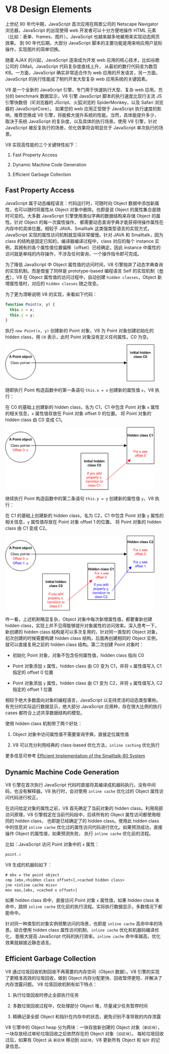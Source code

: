 # V8 Design Elements

上世纪 90 年代中期，JavaScript 首次应用在网景公司的 Netscape Navigator 浏览器，JavaScript 的出现使得 web
开发者可以十分方便地操作 HTML 元素（比如：表单、frames、图片）。JavaScript 也越来越多地被用来实现动态网页效果。
到 90 年代后期，大部分 JavaScript 脚本的主要功能是用来响应用户鼠标操作，实现图片的简单切换。

随着 AJAX 的兴起，JavaScript 逐渐成为开发 web 应用的核心技术，比如谷歌公司的 GMail。JavaScript 代码复杂度直线上升，
从最初的数行代码变为数百 KB。一方面，JavaScript 确实非常适合作为 web 应用的开发语言，另一方面，JavaScript
的执行性能成了制约开发大型复杂 web 应用系统的关键因素。

V8 是一个全新的 JavaScript 引擎，专门用于快速执行大型、复杂 web 应用。充分的 benchmark 数据显示，V8 引擎 JavaScript
脚本的执行速度比现行主流 JS 引擎快数倍（IE浏览器的 JScript、火狐浏览的 SpiderMonkey，以及 Safari 浏览器的 JavaScriptCore）。
如果您的 web 应用正受限于 JavaScript 执行速度的影响，推荐您换成 V8 引擎，将能极大提升系统的性能。当然，具体能提升多少，
取决于系统 JavaScript 的复杂度，以及具体的执行场景。使用 V8 引擎，针对 JavaScript 被反复执行的场景，优化效果将会明显优于
JavaScript 单次执行的场景。

V8 实现高性能的三个关键特性如下：

1. Fast Property Access

2. Dynamic Machine Code Generation

3. Efficient Garbage Collection

## Fast Property Access

JavaScript 属于动态编程语言：代码运行时，可随时向 Object 数据中添加新属性，也可以随时将属性从 Object 对象中删除。也即是说
Object 的属性集合是随时可变的。大多数 JavaScript 引擎使用类似字典的数据结构来存储 Object 的属性。针对 Object 的每一次属性操作，
都需要动态查询字典才能获得待操作属性在内存中的具体位置。相较于 JAVA、Smalltalk 这类强类型语言的实现方式，JavaScript
实现的属性访问机制就显得非常缓慢。针对 JAVA 和 Smalltalk，因为 class 的结构是固定已知的，编译器编译过程中，class 对应的每个 instance
实例，其拥有的各个属性值位置偏移（offset）已经确定。因此 instance 中属性的访问就是单纯的内存操作，不涉及任何查询，一个操作指令即可完成。

为了降低 JavaScript 中 Object 属性值的访问时间，V8 引擎抛弃了动态字典查询的实现机制。而是借鉴了同样是 prototype-based
编程语言 Self 的实现机制（[参考](http://research.sun.com/self/papers/implementation.html)），V8 在 Object
属性值的访问过程中，自动创建 `hidden classes`，Object 新增属性值时，对应的 `hidden classes` 随之改变。

为了更为清晰说明 V8 的实现，来看如下代码：

```js
function Point(x, y) {
  this.x = x;
  this.y = y;
}
```

执行 `new Point(x, y)` 创建新的 Point 对象，V8 为 Point 对象创建初始化的 hidden class，用 `C0` 表示，此时 Point
对象没有定义任何属性，C0 为空。

![C0](./img/map_trans_a.png)

随即执行 Point 构造函数中的第一条语句 `this.x = x` 创建新的属性值 `x`，V8 执行：

在 C0 的基础上创建新的 hidden class，名为 C1，C1 中包含 Point 对象 `x` 属性的相关信息，`x` 属性值存放在 Point 对象 offset 0 的位置。
将 Point 对象的 hidden class 由 C0 变成 C1。

![C1](./img/map_trans_b.png)

继续执行 Point 构造函数中的第二条语句 `this.y = y` 创建新的属性值 `y`，V8 执行：

在 C1 的基础上创建新的 hidden class，名为 C2，C1 中包含 Point 对象 `y` 属性的相关信息，`y` 属性值存放在 Point 对象 offset 1 的位置。
将 Point 对象的 hidden class 由 C1 变成 C2。

![C2](./img/map_trans_c.png)

咋一看，上述机制略显复杂，Object 对象中每次新增属性值，都要重新创建 hidden class，实现上并不见得能够提升对象属性的访问效率。深入思考一下，
新创建的 hidden class 结构是可以多次复用的，针对同一类型的 Object 对象，初次创建的时候需要构建 hidden class 结构，后面再创建相同的 Object
实例，就可以直接复用之前的 hidden class 结构。第二次创建 Point 对象时：

* 初始化 Point 对象，对象不包含任何属性值，hidden class 指向 C0

* Point 对象添加 `x` 属性，hidden class 由 C0 变为 C1，并将 `x` 属性值写入 C1 指定的 offset 0 位置

* Point 对象添加 `y` 属性，hidden class 由 C1 变为 C2，并将 `y` 属性值写入 C2 指定的 offset 1 位置

相较于绝大多数面向对象的编程语言，JavaScript 以支持灵活的动态类型著称。有充分的实际运行数据显示，绝大部分 JavaScript 应用种，存在很大比例的执行
cases 都符合上述共享数据结构的模型。

使用 hidden class 机制带了两个好处：

1. Object 对象中访问属性值不需要查询字典，直接定位属性值

2. V8 可以充分利用经典的 class-based 优化方法，`inline caching` 优化执行

更多信息可参考 [Efficient Implementation of the Smalltalk-80 System](http://portal.acm.org/citation.cfm?id=800017.800542)

## Dynamic Machine Code Generation

V8 引擎在首次执行 JavaScript 代码时直接将其编译成机器码执行。没有中间码，也没有解释器。V8 执行时，会对使用 `inline cache` 优化过的 Object 属性访问代码进行校正。

在访问给定对象的属性之前，V8 首先确定了当前对象的 hidden class。利用局部访问原理，V8 引擎假定在当前代码段中，后续所有的 Object 属性访问都使用相同的 hidden class，
也即是已经确定了的 hidden class。使用此 hidden class 中的信息对 `inline cache` 优化过的属性访问代码进行优化。如果预测成功，直接操作 Object 的属性值，如果预测失败，
执行 `inline cache` 优化前的流程。

比如：JavaScript 访问 Point 对象中的 `x` 属性：

```js
point.x
```

V8 生成的机器码如下：

```assembly
# ebx = the point object
cmp [ebx,<hidden class offset>],<cached hidden class>
jne <inline cache miss>
mov eax,[ebx, <cached x offset>]
```

如果 hidden class 命中，直接访问 Point 对象 `x` 属性值，如果 hidden class 未命中，跳转 `inline cache` 优化前的执行流程。实际执行数据显示，多数情况下都能命中。

针对同一种类型的对象实例频繁访问的场景，也即是 `inline cache` 高命中率的场景。综合使用 hidden class 属性访问机制、`inline cache` 优化和机器码编译优化，
能极大提高 JavaScript 代码的执行效率。`inline cache` 命中率越高，优化效果就越接近静态语言。


## Efficient Garbage Collection

V8 通过垃圾回收机制回收不再需要的内存空间（Object 数据）。V8 引擎的实现了更精准高效的垃圾回收，做到 Object 内存分配更快、回收暂停更短、并解决了内存泄露问题。
V8 垃圾回收机制有如下特点：

1. 执行垃圾回收时停止全部执行任务

2. 多数垃圾回收过程中，仅处理部分 Object 堆，尽量减少任务暂停时间

3. 精确记录全部 Object 和指针在内存中的状态，避免识别不准导致的内存泄露

V8 引擎中的 Object heap 分为两块：一块存放新创建的 Object 对象（`新区块`），一块存放经过单轮垃圾回收之后依然存在的 Object 对象（`旧区块`）。
每轮垃圾回收过后，如果有 Object 从 `新区块` 移动到 `旧区块`，V8 更新所有 Object 和 `指针` 的记录信息。
